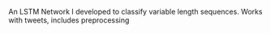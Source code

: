  An LSTM Network I developed to classify variable length sequences. Works with tweets, includes preprocessing

